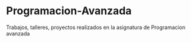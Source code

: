 # Programacion-Avanzada
Trabajos, talleres, proyectos realizados en la asignatura de Programacion avanzada
